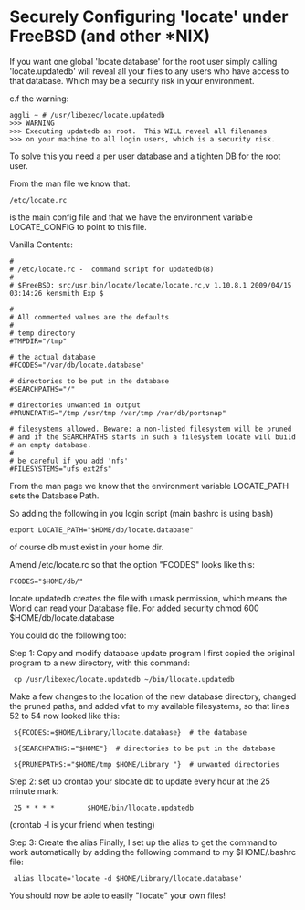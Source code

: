 # Securely Configuring 'locate' under FreeBSD (and other *NIX)

If you want one global 'locate database' for the root user simply calling 'locate.updatedb' will reveal all your files to any users who have access to that database. Which may be a security risk in your environment.

c.f the warning:

```
aggli ~ # /usr/libexec/locate.updatedb
>>> WARNING
>>> Executing updatedb as root.  This WILL reveal all filenames
>>> on your machine to all login users, which is a security risk.
```


To solve this you need a per user database and a tighten DB for the root user.

From the man file we know that:

```
/etc/locate.rc
```

is the main config file and that we have the environment variable LOCATE_CONFIG to point to this file.

Vanilla Contents:

```
#
# /etc/locate.rc -  command script for updatedb(8)
#
# $FreeBSD: src/usr.bin/locate/locate/locate.rc,v 1.10.8.1 2009/04/15 03:14:26 kensmith Exp $

#
# All commented values are the defaults
#
# temp directory
#TMPDIR="/tmp"

# the actual database
#FCODES="/var/db/locate.database"

# directories to be put in the database
#SEARCHPATHS="/"

# directories unwanted in output
#PRUNEPATHS="/tmp /usr/tmp /var/tmp /var/db/portsnap"

# filesystems allowed. Beware: a non-listed filesystem will be pruned
# and if the SEARCHPATHS starts in such a filesystem locate will build
# an empty database.
#
# be careful if you add 'nfs'
#FILESYSTEMS="ufs ext2fs"
```

From the man page we know that the environment variable LOCATE_PATH sets the Database Path.

So adding the following in you login script (main bashrc is using bash)

```
export LOCATE_PATH="$HOME/db/locate.database"
```

of course db must exist in your home dir.

Amend /etc/locate.rc so that the option "FCODES" looks like this:

```
FCODES="$HOME/db/"
```

locate.updatedb creates the file with umask permission, which means the World can read your Database file.
For added security chmod 600 $HOME/db/locate.database

You could do the following too:

Step 1: Copy and modify database update program I first copied the original program to a new directory, with this command:
```
 cp /usr/libexec/locate.updatedb ~/bin/llocate.updatedb
```

Make a few changes to the location of the new database directory, changed the pruned paths, and added vfat to my available filesystems, so that lines 52 to 54 now looked like this:

```
 ${FCODES:=$HOME/Library/llocate.database}  # the database

 ${SEARCHPATHS:="$HOME"}  # directories to be put in the database

 ${PRUNEPATHS:="$HOME/tmp $HOME/Library "}  # unwanted directories
```

Step 2: set up crontab your slocate db to update every hour at the 25 minute mark:
```
 25 * * * *        $HOME/bin/llocate.updatedb
```

(crontab -l is your friend when testing)

Step 3: Create the alias Finally, I set up the alias to get the command to work automatically by adding the following command to my $HOME/.bashrc file:
```
 alias llocate='locate -d $HOME/Library/llocate.database'
```

You should now be able to easily "llocate" your own files!